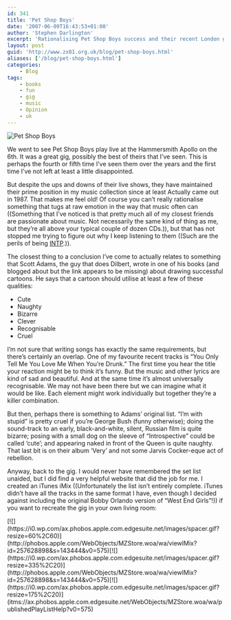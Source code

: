 ```yaml
---
id: 341
title: 'Pet Shop Boys'
date: '2007-06-09T16:43:53+01:00'
author: 'Stephen Darlington'
excerpt: 'Rationalising Pet Shop Boys success and their recent London gig.'
layout: post
guid: 'http://www.zx81.org.uk/blog/pet-shop-boys.html'
aliases: ['/blog/pet-shop-boys.html']
categories:
    - Blog
tags:
    - books
    - fun
    - gig
    - music
    - Opinion
    - uk
---
```


![Pet Shop Boys](https://i0.wp.com/www.zx81.org.uk/wp-content/uploads/2007/06/image_018w.jpg)

We went to see Pet Shop Boys play live at the Hammersmith Apollo on the 6th. It was a great gig, possibly the best of theirs that I’ve seen. This is perhaps the fourth or fifth time I’ve seen them over the years and the first time I’ve not left at least a little disappointed.

But despite the ups and downs of their live shows, they have maintained their prime position in my music collection since at least Actually came out in 1987. That makes me feel old! Of course you can’t really rationalise something that tugs at raw emotion in the way that music often can ((Something that I’ve noticed is that pretty much all of my closest friends are passionate about music. Not necessarily the same kind of thing as me, but they’re all above your typical couple of dozen CDs.)), but that has not stopped me trying to figure out why I keep listening to them ((Such are the perils of being [INTP](http://www.zx81.org.uk/about/about-me/ "Personality profiles").)).

The closest thing to a conclusion I’ve come to actually relates to something that Scott Adams, the guy that does Dilbert, wrote in one of his books (and blogged about but the link appears to be missing) about drawing successful cartoons. He says that a cartoon should utilise at least a few of these qualities:

- Cute
- Naughty
- Bizarre
- Clever
- Recognisable
- Cruel

I’m not sure that writing songs has exactly the same requirements, but there’s certainly an overlap. One of my favourite recent tracks is “You Only Tell Me You Love Me When You’re Drunk.” The first time you hear the title your reaction might be to think it’s funny. But the music and other lyrics are kind of sad and beautiful. And at the same time it’s almost universally recognisable. We may not have been there but we can imagine what it would be like. Each element might work individually but together they’re a killer combination.

But then, perhaps there is something to Adams’ original list. “I’m with stupid” is pretty cruel if you’re George Bush (funny otherwise); doing the sound-track to an early, black-and-white, silent, Russian film is quite bizarre; posing with a small dog on the sleeve of “Introspective” could be called ‘cute’; and appearing naked in front of the Queen is quite naughty. That last bit is on their album ‘Very’ and not some Jarvis Cocker-eque act of rebellion.

Anyway, back to the gig. I would never have remembered the set list unaided, but I did find a very helpful website that did the job for me. I created an iTunes iMix ((Unfortunately the list isn’t entirely complete. iTunes didn’t have all the tracks in the same format I have, even though I decided against including the original Bobby Orlando version of “West End Girls”!)) if you want to recreate the gig in your own living room:

<div style="position:relative;">[![](https://i0.wp.com/ax.phobos.apple.com.edgesuite.net/images/spacer.gif?resize=60%2C60)](http://phobos.apple.com/WebObjects/MZStore.woa/wa/viewIMix?id=257628898&s=143444&v0=575)[![](https://i0.wp.com/ax.phobos.apple.com.edgesuite.net/images/spacer.gif?resize=335%2C20)](http://phobos.apple.com/WebObjects/MZStore.woa/wa/viewIMix?id=257628898&s=143444&v0=575)[![](https://i0.wp.com/ax.phobos.apple.com.edgesuite.net/images/spacer.gif?resize=175%2C20)](itms://ax.phobos.apple.com.edgesuite.net/WebObjects/MZStore.woa/wa/publishedPlayListHelp?v0=575)</div>